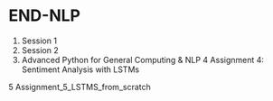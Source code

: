 # END-NLP

1. Session 1
2. Session 2
3. Advanced Python for General Computing & NLP
4 Assignment 4: Sentiment Analysis with LSTMs

5 Assignment_5_LSTMS_from_scratch

